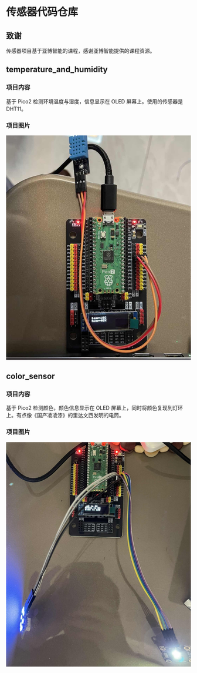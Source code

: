 # 传感器代码仓库

## 致谢
传感器项目基于亚博智能的课程，感谢亚博智能提供的课程资源。

## temperature_and_humidity
### 项目内容
基于 Pico2 检测环境温度与湿度，信息显示在 OLED 屏幕上。使用的传感器是 DHT11。

### 项目图片
![image](./temperature_and_humidity/image.JPG)

## color_sensor
### 项目内容
基于 Pico2 检测颜色，颜色信息显示在 OLED 屏幕上，同时将颜色复现到灯环上。有点像《国产凌凌漆》的里达文西发明的电筒。

### 项目图片
![image](./color_sensor/image.jpg)
